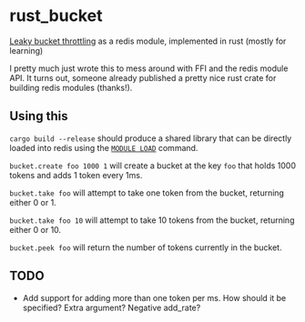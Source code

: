 # rust_bucket
[Leaky bucket throttling](https://en.wikipedia.org/wiki/Leaky_bucket) as a redis module, implemented in rust (mostly for learning)

I pretty much just wrote this to mess around with FFI and the redis module API. It turns out, someone already published a pretty nice rust crate for building redis modules (thanks!). 

## Using this

`cargo build --release` should produce a shared library that can be directly loaded into redis using the [`MODULE LOAD`](https://redis.io/docs/reference/modules/) command.

`bucket.create foo 1000 1` will create a bucket at the key `foo` that holds 1000 tokens and adds 1 token every 1ms.

`bucket.take foo` will attempt to take one token from the bucket, returning either 0 or 1.

`bucket.take foo 10` will attempt to take 10 tokens from the bucket, returning either 0 or 10.

`bucket.peek foo` will return the number of tokens currently in the bucket.


## TODO

* Add support for adding more than one token per ms. How should it be specified? Extra argument? Negative add_rate?
